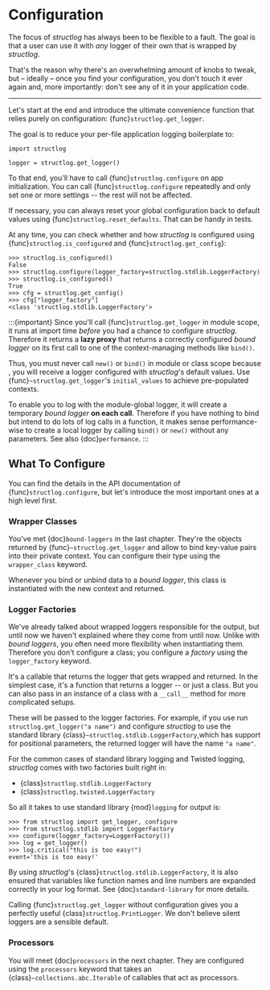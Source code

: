 # Configuration

The focus of *structlog* has always been to be flexible to a fault.
The goal is that a user can use it with *any* logger of their own that is wrapped by *structlog*.

That's the reason why there's an overwhelming amount of knobs to tweak, but
– ideally – once you find your configuration, you don't touch it ever again and, more importantly:
don't see any of it in your application code.

---

Let's start at the end and introduce the ultimate convenience function that relies purely on configuration: {func}`structlog.get_logger`.

The goal is to reduce your per-file application logging boilerplate to:

```
import structlog

logger = structlog.get_logger()
```

To that end, you'll have to call {func}`structlog.configure` on app initialization.
You can call {func}`structlog.configure` repeatedly and only set one or more settings -- the rest will not be affected.

If necessary, you can always reset your global configuration back to default values using {func}`structlog.reset_defaults`.
That can be handy in tests.

At any time, you can check whether and how *structlog* is configured using {func}`structlog.is_configured` and {func}`structlog.get_config`}:

```pycon
>>> structlog.is_configured()
False
>>> structlog.configure(logger_factory=structlog.stdlib.LoggerFactory)
>>> structlog.is_configured()
True
>>> cfg = structlog.get_config()
>>> cfg["logger_factory"]
<class 'structlog.stdlib.LoggerFactory'>
```

:::{important}
Since you'll call {func}`structlog.get_logger` in module scope, it runs at import time *before* you had a chance to configure *structlog*.
Therefore it returns a **lazy proxy** that returns a correctly configured *bound logger* on its first call to one of the context-managing methods like `bind()`.

Thus, you must never call `new()` or `bind()` in module or class scope because , you will receive a logger configured with *structlog*'s default values.
Use {func}`~structlog.get_logger`'s `initial_values` to achieve pre-populated contexts.

To enable you to log with the module-global logger, it will create a temporary *bound logger* **on each call**.
Therefore if you have nothing to bind but intend to do lots of log calls in a function, it makes sense performance-wise to create a local logger by calling `bind()` or `new()` without any parameters.
See also {doc}`performance`.
:::


## What To Configure

You can find the details in the API documentation of {func}`structlog.configure`, but let's introduce the most important ones at a high level first.


### Wrapper Classes

You've met {doc}`bound-loggers` in the last chapter.
They're the objects returned by {func}`~structlog.get_logger` and allow to bind key-value pairs into their private context.
You can configure their type using the `wrapper_class` keyword.

Whenever you bind or unbind data to a *bound logger*, this class is instantiated with the new context and returned.


### Logger Factories

We've already talked about wrapped loggers responsible for the output, but until now we haven't explained where they come from until now.
Unlike with *bound loggers*, you often need more flexibility when instantiating them.
Therefore you don't configure a class; you configure a *factory* using the `logger_factory` keyword.

It's a callable that returns the logger that gets wrapped and returned.
In the simplest case, it's a function that returns a logger -- or just a class.
But you can also pass in an instance of a class with a `__call__` method for more complicated setups.

These will be passed to the logger factories.
For example, if you use run `structlog.get_logger("a name")` and configure *structlog* to use the standard library {class}`~structlog.stdlib.LoggerFactory`,which has support for positional parameters, the returned logger will have the name `"a name"`.

For the common cases of standard library logging and Twisted logging, *structlog* comes with two factories built right in:

- {class}`structlog.stdlib.LoggerFactory`
- {class}`structlog.twisted.LoggerFactory`

So all it takes to use standard library {mod}`logging` for output is:

```
>>> from structlog import get_logger, configure
>>> from structlog.stdlib import LoggerFactory
>>> configure(logger_factory=LoggerFactory())
>>> log = get_logger()
>>> log.critical("this is too easy!")
event='this is too easy!'
```

By using *structlog*'s {class}`structlog.stdlib.LoggerFactory`, it is also ensured that variables like function names and line numbers are expanded correctly in your log format.
See {doc}`standard-library` for more details.

Calling {func}`structlog.get_logger` without configuration gives you a perfectly useful {class}`structlog.PrintLogger`.
We don't believe silent loggers are a sensible default.


### Processors

You will meet {doc}`processors` in the next chapter.
They are configured using the `processors` keyword that takes an {class}`~collections.abc.Iterable` of callables that act as processors.
